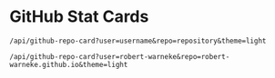 # GitHub Stat Cards

```
/api/github-repo-card?user=username&repo=repository&theme=light
```

```
/api/github-repo-card?user=robert-warneke&repo=robert-warneke.github.io&theme=light
```
